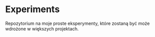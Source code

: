 # Experiments
Repozytorium na moje proste eksperymenty, które zostaną być może wdrożone w większych projektach.
